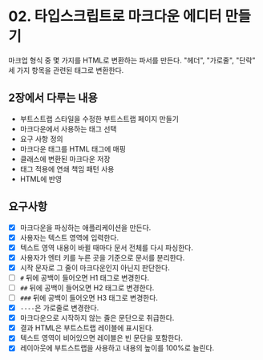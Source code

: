 # 02. 타입스크립트로 마크다운 에디터 만들기

마크업 형식 중 몇 가지를 HTML로 변환하는 파서를 만든다. "헤더", "가로줄", "단락" 세 가지 항목을 관련된 태그로 변환한다.

## 2장에서 다루는 내용

- 부트스트랩 스타일을 수정한 부트스트랩 페이지 만들기
- 마크다운에서 사용하는 태그 선택
- 요구 사항 정의
- 마크다운 태그를 HTML 태그에 매핑
- 클래스에 변환된 마크다운 저장
- 태그 적용에 연쇄 책임 패턴 사용
- HTML에 반영

## 요구사항

- [x] 마크다운을 파싱하는 애플리케이션을 만든다.
- [x] 사용자는 텍스트 영역에 입력한다.
- [x] 텍스트 영역 내용이 바뀔 때마다 문서 전체를 다시 파싱한다.
- [x] 사용자가 엔터 키를 누른 곳을 기준으로 문서를 분리한다.
- [x] 시작 문자로 그 줄이 마크다운인지 아닌지 판단한다.
- [ ] `#` 뒤에 공백이 들어오면 H1 태그로 변경한다.
- [ ] `##` 뒤에 공백이 들어오면 H2 태그로 변경한다.
- [ ] `###` 뒤에 공백이 들어오면 H3 태그로 변경한다.
- [x] `----`은 가로줄로 변경한다.
- [x] 마크다운으로 시작하지 않는 줄은 문단으로 취급한다.
- [x] 결과 HTML은 부트스트랩 레이블에 표시된다.
- [x] 텍스트 영역이 비어있으면 레이블은 빈 문단을 포함한다.
- [x] 레이아웃에 부트스트랩을 사용하고 내용의 높이를 100%로 늘린다.
